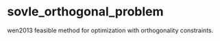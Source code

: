# sovle_orthogonal_problem
wen2013 feasible method for optimization with orthogonality constraints. 
